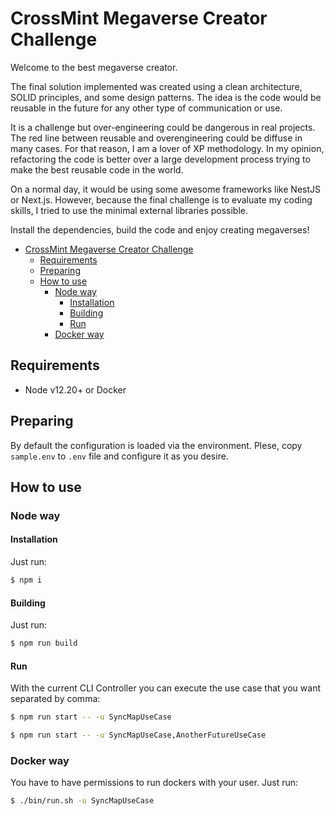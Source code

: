 # CrossMint Megaverse Creator Challenge

Welcome to the best megaverse creator.

The final solution implemented was created using a clean architecture, SOLID principles, and some design patterns. The idea is the code would be reusable in the future for any other type of communication or use.

It is a challenge but over-engineering could be dangerous in real projects. The red line between reusable and overengineering could be diffuse in many cases. For that reason, I am a lover of XP methodology. In my opinion, refactoring the code is better over a large development process trying to make the best reusable code in the world.

On a normal day, it would be using some awesome frameworks like NestJS or Next.js. However, because the final challenge is to evaluate my coding skills, I tried to use the minimal external libraries possible.

Install the dependencies, build the code and enjoy creating megaverses!

- [CrossMint Megaverse Creator Challenge](#crossmint-megaverse-creator-challenge)
  - [Requirements](#requirements)
  - [Preparing](#preparing)
  - [How to use](#how-to-use)
    - [Node way](#node-way)
      - [Installation](#installation)
      - [Building](#building)
      - [Run](#run)
    - [Docker way](#docker-way)


## Requirements

* Node v12.20+ or Docker

## Preparing

By default the configuration is loaded via the environment. Plese, copy `sample.env` to `.env` file and configure it as you desire.

## How to use

### Node way

#### Installation

Just run:

```bash
$ npm i
```

#### Building

Just run:

```bash
$ npm run build
```

#### Run

With the current CLI Controller you can execute the use case that you want separated by comma:

```bash
$ npm run start -- -u SyncMapUseCase
```
```bash
$ npm run start -- -u SyncMapUseCase,AnotherFutureUseCase
```

### Docker way

You have to have permissions to run dockers with your user. Just run:

```bash
$ ./bin/run.sh -u SyncMapUseCase